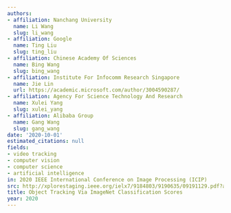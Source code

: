 ```yaml
---
authors:
- affiliation: Nanchang University
  name: Li Wang
  slug: li_wang
- affiliation: Google
  name: Ting Liu
  slug: ting_liu
- affiliation: Chinese Academy Of Sciences
  name: Bing Wang
  slug: bing_wang
- affiliation: Institute For Infocomm Research Singapore
  name: Jie Lin
  url: https://academic.microsoft.com/author/3004590287/
- affiliation: Agency For Science Technology And Research
  name: Xulei Yang
  slug: xulei_yang
- affiliation: Alibaba Group
  name: Gang Wang
  slug: gang_wang
date: '2020-10-01'
estimated_citations: null
fields:
- video tracking
- computer vision
- computer science
- artificial intelligence
in: 2020 IEEE International Conference on Image Processing (ICIP)
src: http://xplorestaging.ieee.org/ielx7/9184803/9190635/09191129.pdf?arnumber=9191129
title: Object Tracking Via ImageNet Classification Scores
year: 2020
---
```

